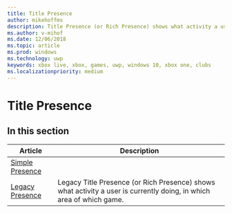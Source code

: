 ```yaml
---
title: Title Presence
author: mikehoffms
description: Title Presence (or Rich Presence) shows what activity a user is currently doing, in which area of which game.
ms.author: v-mihof
ms.date: 12/06/2018
ms.topic: article
ms.prod: windows
ms.technology: uwp
keywords: xbox live, xbox, games, uwp, windows 10, xbox one, clubs
ms.localizationpriority: medium
---
```


# Title Presence


## In this section

| Article | Description |
|---------|-------------|
| [Simple Presence](simple-presence/index.md) |  |
| [Legacy Presence](legacy-presence/index.md) | Legacy Title Presence (or Rich Presence) shows what activity a user is currently doing, in which area of which game. |
